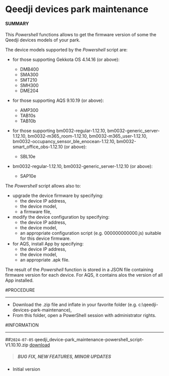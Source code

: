 # Qeedji devices park maintenance

#### **SUMMARY**

This *Powershell* functions allows to get the firmware version of some the Qeedji devices models of your park.

The device models supported by the *Powershell* script are:

- for those supporting Gekkota OS 4.14.16 (or above):
	- DMB400
	- SMA300
	- SMT210
	- SMH300
	- DME204

- for those supporting AQS 9.10.19 (or above):
	- AMP300
	- TAB10s
	- TAB10b

- for those supporting bm0032-regular-1.12.10, bm0032-generic_server-1.12.10, bm0032-m365_room-1.12.10, bm0032-m365_user-1.12.10, bm0032-occupancy_sensor_ble_enocean-1.12.10, bm0032-smart_office_obs-1.12.10 (or above):
	- SBL10e

- bm0032-regular-1.12.10, bm0032-generic_server-1.12.10 (or above):
	- SAP10e

The *Powershell* script allows also to:

- upgrade the device firmware by specifying:
	- the device IP address,
	- the device model,
	- a firmware file,
- modify the device configuration by specifying:
	- the device IP address,
	- the device model,
	- an appropriate configuration script (e.g. 000000000000.js) suitable for this device firmware.
- for AQS, install App by specifying:
	- the device IP address,
	- the device model,
	- an appropriate .apk file.

The result of the *Powershell* function is stored in a JSON file containing firmware version for each device. For AQS, it contains alos the version of all App installed.

#PROCEDURE
***********************************************************************
- Download the .zip file and inflate in your favorite folder (e.g. c:\qeedji-devices-park-maintenance\),
- From this folder, open a PowerShell session with administrator rights.

#INFORMATION
***********************************************************************
##`2024-07-05` qeedji_device-park_maintenance-powershell_script-V1.10.10.zip [download](https://github.com/Qeedji/archives/blob/master/downloads/scripts/powershell/qeedji_device-park_maintenance-powershell_script-V1.10.10.zip)
>##### **BUG FIX, NEW FEATURES, MINOR UPDATES**
- Initial version
